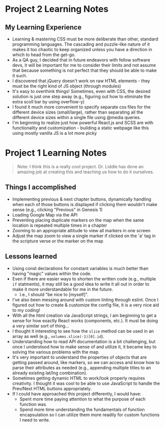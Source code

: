 # Project 2 Learning Notes
## My Learning Experience
- Learning & mastering CSS must be more deliberate than other, standard programming languages.  The cascading and puzzle-like nature of it makes it too chaotic to keep organized unless you have a direction in which to head from the get-go.
- As a QA guy, I decided that in future endeavors with fellow software devs, it will be important for me to consider their limits and not assume that because something is not perfect that they should be able to make it such.
- I discovered that jQuery doesn't work on raw HTML elements - they must be the right kind of JS object (through modules)
- It's easy to overthink things! Sometimes, even with CSS, the desired solution is just one step away (e.g., figuring out how to eliminate the extra scoll bar by using overflow-y)
- I found it much more convenient to specify separate css files for the different device sizes (small/large), rather than separating all the different device sizes within a single file using @media queries.
- I'm beginning to realize just how powerful React.js and SCSS are with functionality and customization - building a static webpage like this using mostly vanilla JS is a lot more picky








# Project 1 Learning Notes
> Note: I think this is a really cool project.  Dr. Liddle has done an amazing job at creating this and teaching us how to do it ourselves.
## Things I accomplished
- Implementing previous & next chapter buttons, dynamically handling when each of those buttons is displayed if clicking them wouldn't make sense (e.g., clicking "Previous" in Genesis 1)
- Loading Google Map via the API
- Preventing placing duplicate markers on the map when the same location is repeated multiple times in a chapter
- Zooming to an appropriate altitude to view all markers in one screen
- Adjust the map zoom to view a single marker if clicked on the 'a' tag in the scripture verse or the marker on the map

## Lessons learned
- Using const declarations for constant variables is much better than having "magic" values within the code.
- Even if there are easier ways to shorten the written code (e.g., multiple `if` statments), it may still be a good idea to write it all out in order to make it more understandable for me in the future.
    - I.e., I should "be nice to \[myself\]".
- I've also been messing around with custom linting through eslint.  Once I figured out how to create & customize the config file, it is a very nice aid to my coding!
- With all the html creation via JavaScript strings, I am beginning to get a sense for how exactly React works (components, etc.).  It must be doing a very similar sort of thing...
- I thought it interesting to see how the `slice` method can be used in an array as well (e.g., `volumes.slice(-1)[0].id`).
- Understanding how to read API documentation is a bit challenging, but once I understood how to make sense of and utilize it, it became key to solving the various problems with the map.
- It's very important to understand the properties of objects that are getting passed around, like markers, so we can access and know how to parse their attributes as needed (e.g., appending multiple titles to an already existing lat/lng combination).
- Sometimes getting dynamic HTML to work/look properly requires creativity. I thought it was cool to be able to use JavaScript to handle the Prev/Next HTML buttons appropriately.
- If I could have approached this project differently, I would have:
    - Spent more time paying attention to what the purpose of each function was.
    - Spend more time understanding the fundamentals of function encapsulation so I can utilize them more readily for custom functions I need to write.
